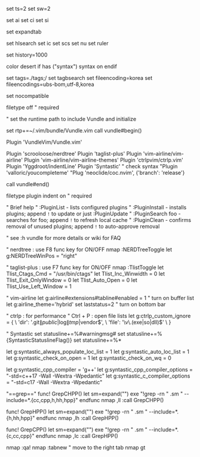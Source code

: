 set ts=2
set sw=2

set ai
set ci
set si

set expandtab

set hlsearch
set ic
set scs
set nu
set ruler

set history=1000

color desert
if has ("syntax")
	syntax on
endif

set tags=./tags;/
set tagbsearch
set fileencoding=korea
set fileencodings=ubs-bom,utf-8,korea

set nocompatible

filetype off    " required

" set the runtime path to include Vundle and initialize

set rtp+=~/.vim/bundle/Vundle.vim
call vundle#begin()

Plugin 'VundleVim/Vundle.vim'

Plugin 'scrooloose/nerdtree'
Plugin 'taglist-plus'
Plugin 'vim-airline/vim-airline'
Plugin 'vim-airline/vim-airline-themes'
Plugin 'ctrlpvim/ctrlp.vim'
Plugin 'Yggdroot/indentLine'
Plugin 'Syntastic'  " check syntax
"Plugin 'valloric/youcompleteme'
"Plug 'neoclide/coc.nvim', {'branch': 'release'}

call vundle#end()

filetype plugin indent on    " required

" Brief help
" :PluginList       - lists configured plugins
" :PluginInstall    - installs plugins; append `!` to update or just :PluginUpdate
" :PluginSearch foo - searches for foo; append `!` to refresh local cache
" :PluginClean      - confirms removal of unused plugins; append `!` to auto-approve removal

" see :h vundle for more details or wiki for FAQ

" nerdtree : use F8 func key for ON/OFF
nmap <F8> :NERDTreeToggle<CR>
let g:NERDTreeWinPos = "right"

" taglist-plus : use F7 func key for ON/OFF
nmap <F9> :TlistToggle<CR>
let Tlist_Ctags_Cmd = "/usr/bin/ctags"
let Tlist_Inc_Winwidth = 0
let Tlist_Exit_OnlyWindow = 0
let Tlist_Auto_Open = 0
let Tlist_Use_Left_Window = 1

" vim-airline
let g:airline#extensions#tabline#enabled = 1 " turn on buffer list
let g:airline_theme='hybrid'
set laststatus=2 " turn on bottom bar

" ctrlp : for performance
" Ctrl + P : open file lists
let g:ctrlp_custom_ignore = {
  \ 'dir':  '\.git$\|public$\|log$\|tmp$\|vendor$',
  \ 'file': '\v\.(exe|so|dll)$'
\ }

" Syntastic
set statusline+=%#warningmsg#
set statusline+=%{SyntasticStatuslineFlag()}
set statusline+=%*

let g:syntastic_always_populate_loc_list = 1
let g:syntastic_auto_loc_list = 1
let g:syntastic_check_on_open = 1
let g:syntastic_check_on_wq = 0

let g:syntastic_cpp_compiler = 'g++'
let g:syntastic_cpp_compiler_options = "-std=c++17 -Wall -Wextra -Wpedantic"
let g:syntastic_c_compiler_options = "-std=c17 -Wall -Wextra -Wpedantic"

"==grep=="
func! GrepCHPP()
  let sm=expand("<cword>")
  exe "!grep -rn " .sm " --include=*.{cc,cpp,h,hh,hpp}"
endfunc
nmap ,ll :call GrepCHPP() <CR>

func! GrepHPP()
  let sm=expand("<cword>")
  exe "!grep -rn " .sm " --include=*.{h,hh,hpp}"
endfunc
nmap ,lh :call GrepHPP() <CR>

func! GrepCPP()
  let sm=expand("<cword>")
  exe "!grep -rn " .sm " --include=*.{c,cc,cpp}"
endfunc
nmap ,lc :call GrepHPP() <CR>

nmap <F4> :qa!<CR>
nmap <F2> :tabnew<CR>
" move to the right tab
nmap <BS> gt<CR>
